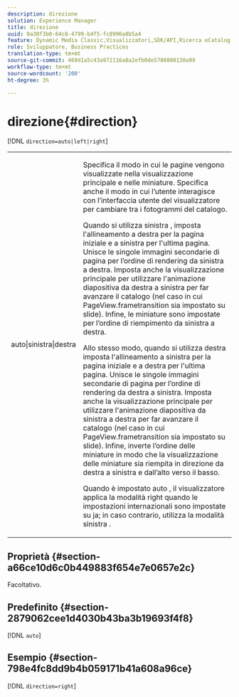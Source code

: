 ```yaml
---
description: direzione
solution: Experience Manager
title: direzione
uuid: 0a30f3b0-64c8-4799-b4f5-fc8996a8b5a4
feature: Dynamic Media Classic,Visualizzatori,SDK/API,Ricerca eCatalog
role: Sviluppatore, Business Practices
translation-type: tm+mt
source-git-commit: 469d1a5c43a972116a8a2efb0de5708800130a99
workflow-type: tm+mt
source-wordcount: '200'
ht-degree: 3%

---
```



# direzione{#direction}

[!DNL `direction=auto|left|right`]

<table id="table_1D425B7685D448459CD3FE8D683C813C"> 
 <tbody> 
  <tr> 
   <td colname="col1"> <p> <span class="codeph"> auto|sinistra|destra  </span> </p> </td> 
   <td colname="col2"> <p>Specifica il modo in cui le pagine vengono visualizzate nella visualizzazione principale e nelle miniature. Specifica anche il modo in cui l’utente interagisce con l’interfaccia utente del visualizzatore per cambiare tra i fotogrammi del catalogo. </p> <p>Quando si utilizza <span class="codeph"> sinistra </span>, imposta l'allineamento a destra per la pagina iniziale e a sinistra per l'ultima pagina. Unisce le singole immagini secondarie di pagina per l’ordine di rendering da sinistra a destra. Imposta anche la visualizzazione principale per utilizzare l'animazione diapositiva da destra a sinistra per far avanzare il catalogo (nel caso in cui <span class="codeph"> PageView.frametransition </span> sia impostato su slide). Infine, le miniature sono impostate per l’ordine di riempimento da sinistra a destra. </p> <p>Allo stesso modo, quando si utilizza <span class="codeph"> destra </span> imposta l'allineamento a sinistra per la pagina iniziale e a destra per l'ultima pagina. Unisce le singole immagini secondarie di pagina per l’ordine di rendering da destra a sinistra. Imposta anche la visualizzazione principale per utilizzare l'animazione diapositiva da sinistra a destra per far avanzare il catalogo (nel caso in cui <span class="codeph"> PageView.frametransition </span> sia impostato su slide). Infine, inverte l’ordine delle miniature in modo che la visualizzazione delle miniature sia riempita in direzione da destra a sinistra e dall’alto verso il basso. </p> <p>Quando è impostato <span class="codeph"> auto </span>, il visualizzatore applica la modalità <span class="codeph"> right </span> quando le impostazioni internazionali sono impostate su <span class="codeph"> ja; </span>in caso contrario, utilizza la modalità <span class="codeph"> sinistra </span> . </p> </td> 
  </tr> 
 </tbody> 
</table>

## Proprietà {#section-a66ce10d6c0b449883f654e7e0657e2c}

Facoltativo.

## Predefinito {#section-2879062cee1d4030b43ba3b19693f4f8}

[!DNL `auto`]

## Esempio {#section-798e4fc8dd9b4b059171b41a608a96ce}

[!DNL `direction=right`]
